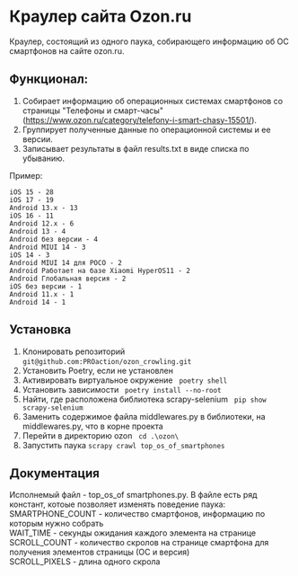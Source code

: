 # Краулер сайта Ozon.ru
Краулер, состоящий из одного паука, собирающего информацию об ОС смартфонов на сайте ozon.ru.
## Функционал:
1. Собирает информацию об операционных системах смартфонов со страницы "Телефоны и смарт-часы" 
(https://www.ozon.ru/category/telefony-i-smart-chasy-15501/).
2. Группирует полученные данные по операционной системы и ее версии.
3. Записывает результаты в файл results.txt в виде списка по убыванию.

Пример:
```angular2html
iOS 15 - 28
iOS 17 - 19
Android 13.x - 13
iOS 16 - 11
Android 12.x - 6
Android 13 - 4
Android без версии - 4
Android MIUI 14 - 3
iOS 14 - 3
Android MIUI 14 для POCO - 2
Android Работает на базе Xiaomi HyperOS11 - 2
Android Глобальная версия - 2
iOS без версии - 1
Android 11.x - 1
Android 14 - 1

```
<!--Установка-->
## Установка
1. Клонировать репозиторий
```git@github.com:PROaction/ozon_crowling.git```
2. Установить Poetry, если не установлен
3. Активировать виртуальное окружение
``` poetry shell```
4. Установить зависимости
``` poetry install --no-root```
5. Найти, где расположена библиотека scrapy-selenium
``` pip show scrapy-selenium```
6. Заменить содержимое файла middlewares.py в библиотеки, на middlewares.py, что в корне проекта
7. Перейти в директорию ozon
``` cd .\ozon\```
8. Запустить паука
```scrapy crawl top_os_of_smartphones```

<!--Пользовательская документация-->
## Документация
Исполнемый файл - top_os_of smartphones.py. В файле есть ряд констант, котоые позволяет изменять поведение паука:\
SMARTPHONE_COUNT - количество смартфонов, информацию по которым нужно собрать\
WAIT_TIME - секунды ожидания каждого элемента на странице\
SCROLL_COUNT - количество скролов на странице смартфона для получения элементов страницы (ОС и версия)\
SCROLL_PIXELS - длина одного скрола